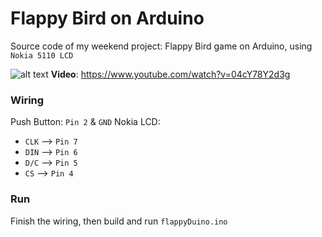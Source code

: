 # Flappy Bird on Arduino

Source code of my weekend project: Flappy Bird game on Arduino, using `Nokia 5110 LCD` 

![alt text](https://s3-ap-southeast-1.amazonaws.com/kipalog.com/arduinoflappy.jpg_u3upyc76oh)
**Video**: https://www.youtube.com/watch?v=04cY78Y2d3g

### Wiring
Push Button: `Pin 2` & `GND` 
Nokia LCD:
- `CLK` --> `Pin 7`
- `DIN` --> `Pin 6`
- `D/C` --> `Pin 5`
- `CS` --> `Pin 4`

### Run
Finish the wiring, then build and run `flappyDuino.ino`